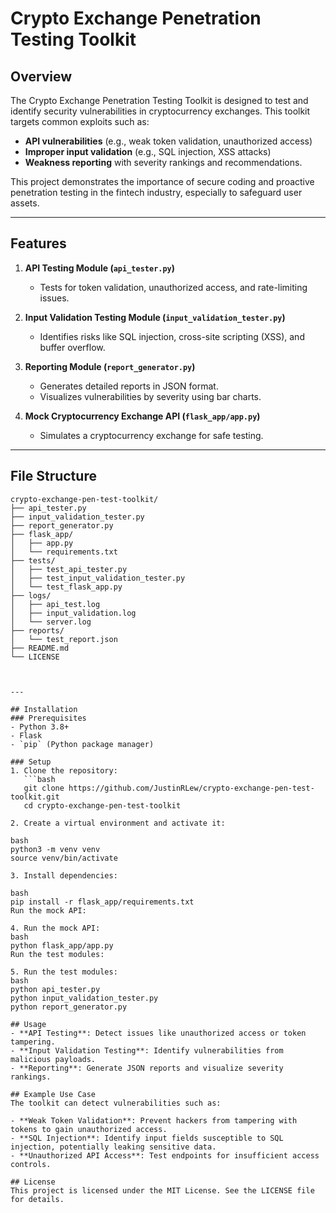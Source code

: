 # Crypto Exchange Penetration Testing Toolkit

## Overview
The Crypto Exchange Penetration Testing Toolkit is designed to test and identify security vulnerabilities in cryptocurrency exchanges. This toolkit targets common exploits such as:
- **API vulnerabilities** (e.g., weak token validation, unauthorized access)
- **Improper input validation** (e.g., SQL injection, XSS attacks)
- **Weakness reporting** with severity rankings and recommendations.

This project demonstrates the importance of secure coding and proactive penetration testing in the fintech industry, especially to safeguard user assets.

---

## Features
1. **API Testing Module (`api_tester.py`)**
   - Tests for token validation, unauthorized access, and rate-limiting issues.

2. **Input Validation Testing Module (`input_validation_tester.py`)**
   - Identifies risks like SQL injection, cross-site scripting (XSS), and buffer overflow.

3. **Reporting Module (`report_generator.py`)**
   - Generates detailed reports in JSON format.
   - Visualizes vulnerabilities by severity using bar charts.

4. **Mock Cryptocurrency Exchange API (`flask_app/app.py`)**
   - Simulates a cryptocurrency exchange for safe testing.

---

## File Structure
```plaintext
crypto-exchange-pen-test-toolkit/
├── api_tester.py
├── input_validation_tester.py
├── report_generator.py
├── flask_app/
│   ├── app.py
│   └── requirements.txt
├── tests/
│   ├── test_api_tester.py
│   ├── test_input_validation_tester.py
│   └── test_flask_app.py
├── logs/
│   ├── api_test.log
│   ├── input_validation.log
│   └── server.log
├── reports/
│   └── test_report.json
├── README.md
└── LICENSE



---

## Installation
### Prerequisites
- Python 3.8+
- Flask
- `pip` (Python package manager)

### Setup
1. Clone the repository:
   ```bash
   git clone https://github.com/JustinRLew/crypto-exchange-pen-test-toolkit.git
   cd crypto-exchange-pen-test-toolkit

2. Create a virtual environment and activate it:

bash
python3 -m venv venv
source venv/bin/activate

3. Install dependencies:

bash
pip install -r flask_app/requirements.txt
Run the mock API:

4. Run the mock API:
bash
python flask_app/app.py
Run the test modules:

5. Run the test modules:
bash
python api_tester.py
python input_validation_tester.py
python report_generator.py

## Usage
- **API Testing**: Detect issues like unauthorized access or token tampering.
- **Input Validation Testing**: Identify vulnerabilities from malicious payloads.
- **Reporting**: Generate JSON reports and visualize severity rankings.

## Example Use Case
The toolkit can detect vulnerabilities such as:

- **Weak Token Validation**: Prevent hackers from tampering with tokens to gain unauthorized access.
- **SQL Injection**: Identify input fields susceptible to SQL injection, potentially leaking sensitive data.
- **Unauthorized API Access**: Test endpoints for insufficient access controls.

## License
This project is licensed under the MIT License. See the LICENSE file for details.
